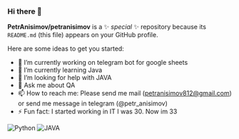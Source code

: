 ### Hi there 👋

**PetrAnisimov/petranisimov** is a ✨ _special_ ✨ repository because its `README.md` (this file) appears on your GitHub profile.

Here are some ideas to get you started:

- 🔭 I’m currently working on telegram bot for google sheets
- 🌱 I’m currently learning Java
- 🤔 I’m looking for help with JAVA
- 💬 Ask me about QA
- 📫 How to reach me: Please send me mail (petranisimov812@gmail.com) or send me message in telegram (@petr_anisimov)
- ⚡ Fun fact: I started working in IT I was 30. Now im 33


![Python](https://img.shields.io/badge/-Python-00519C?style=flat-square&logo=Python)
![JAVA](https://img.shields.io/badge/-Java-00599C?style=flat-square&logo=Java)

